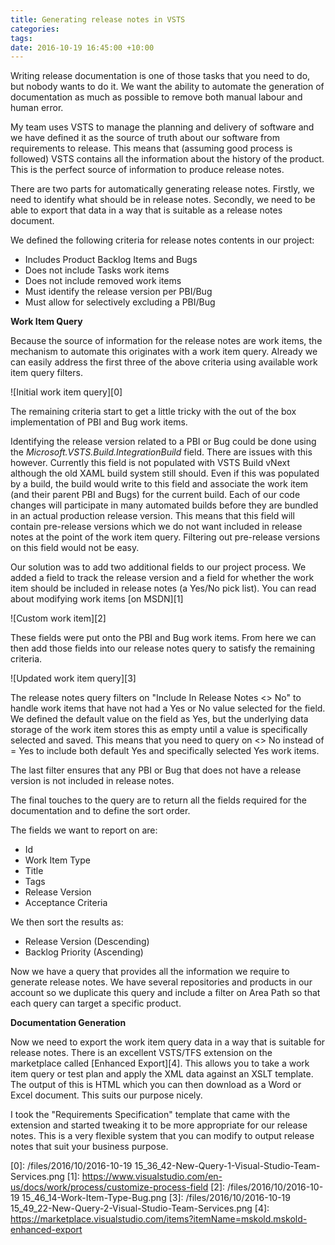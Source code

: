 ```yaml
---
title: Generating release notes in VSTS
categories: 
tags: 
date: 2016-10-19 16:45:00 +10:00
---
```


Writing release documentation is one of those tasks that you need to do, but nobody wants to do it. We want the ability to automate the generation of documentation as much as possible to remove both manual labour and human error.

My team uses VSTS to manage the planning and delivery of software and we have defined it as the source of truth about our software from requirements to release. This means that (assuming good process is followed) VSTS contains all the information about the history of the product. This is the perfect source of information to produce release notes. 

<!--more-->

There are two parts for automatically generating release notes. Firstly, we need to identify what should be in release notes. Secondly, we need to be able to export that data in a way that is suitable as a release notes document. 

We defined the following criteria for release notes contents in our project:

- Includes Product Backlog Items and Bugs
- Does not include Tasks work items
- Does not include removed work items
- Must identify the release version per PBI/Bug
- Must allow for selectively excluding a PBI/Bug

**Work Item Query**

Because the source of information for the release notes are work items, the mechanism to automate this originates with a work item query. Already we can easily address the first three of the above criteria using available work item query filters.

![Initial work item query][0]

The remaining criteria start to get a little tricky with the out of the box implementation of PBI and Bug work items. 

Identifying the release version related to a PBI or Bug could be done using the *Microsoft.VSTS.Build.IntegrationBuild* field. There are issues with this however. Currently this field is not populated with VSTS Build vNext although the old XAML build system still should. Even if this was populated by a build, the build would write to this field and associate the work item (and their parent PBI and Bugs) for the current build. Each of our code changes will participate in many automated builds before they are bundled in an actual production release version. This means that this field will contain pre-release versions which we do not want included in release notes at the point of the work item query. Filtering out pre-release versions on this field would not be easy.

Our solution was to add two additional fields to our project process. We added a field to track the release version and a field for whether the work item should be included in release notes (a Yes/No pick list). You can read about modifying work items [on MSDN][1]

![Custom work item][2]

These fields were put onto the PBI and Bug work items. From here we can then add those fields into our release notes query to satisfy the remaining criteria.

![Updated work item query][3]

The release notes query filters on "Include In Release Notes <> No" to handle work items that have not had a Yes or No value selected for the field. We defined the default value on the field as Yes, but the underlying data storage of the work item stores this as empty until a value is specifically selected and saved. This means that you need to query on <> No instead of = Yes to include both default Yes and specifically selected Yes work items.

The last filter ensures that any PBI or Bug that does not have a release version is not included in release notes.

The final touches to the query are to return all the fields required for the documentation and to define the sort order. 

The fields we want to report on are:

- Id
- Work Item Type
- Title
- Tags
- Release Version
- Acceptance Criteria

We then sort the results as:

- Release Version (Descending)
- Backlog Priority (Ascending)

Now we have a query that provides all the information we require to generate release notes. We have several repositories and products in our account so we duplicate this query and include a filter on Area Path so that each query can target a specific product.

**Documentation Generation**

Now we need to export the work item query data in a way that is suitable for release notes. There is an excellent VSTS/TFS extension on the marketplace called [Enhanced Export][4]. This allows you to take a work item query or test plan and apply the XML data against an XSLT template. The output of this is HTML which you can then download as a Word or Excel document. This suits our purpose nicely.

I took the "Requirements Specification" template that came with the extension and started tweaking it to be more appropriate for our release notes. This is a very flexible system that you can modify to output release notes that suit your business purpose.

[0]: /files/2016/10/2016-10-19 15_36_42-New-Query-1-Visual-Studio-Team-Services.png
[1]: https://www.visualstudio.com/en-us/docs/work/process/customize-process-field
[2]: /files/2016/10/2016-10-19 15_46_14-Work-Item-Type-Bug.png
[3]: /files/2016/10/2016-10-19 15_49_22-New-Query-2-Visual-Studio-Team-Services.png
[4]: https://marketplace.visualstudio.com/items?itemName=mskold.mskold-enhanced-export